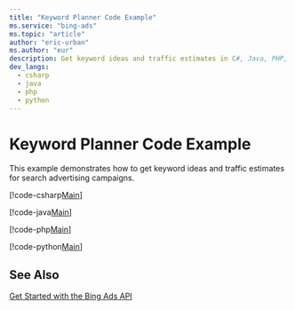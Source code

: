 ```yaml
---
title: "Keyword Planner Code Example"
ms.service: "bing-ads"
ms.topic: "article"
author: "eric-urban"
ms.author: "eur"
description: Get keyword ideas and traffic estimates in C#, Java, PHP, or Python.
dev_langs:
  - csharp
  - java
  - php
  - python
---
```

# Keyword Planner Code Example
This example demonstrates how to get keyword ideas and traffic estimates for search advertising campaigns.

[!code-csharp[Main](../../BingAds-dotNet-SDK/examples/BingAdsExamples/BingAdsExamplesLibrary/v11/KeywordPlanner.cs)]

[!code-java[Main](../../BingAds-Java-SDK/examples/BingAdsDesktopApp/src/main/java/com/microsoft/bingads/examples/v11/KeywordPlanner.java)]

[!code-php[Main](../../BingAds-PHP-SDK/samples/V11/KeywordPlanner.php)]

[!code-python[Main](../../BingAds-Python-SDK/examples/BingAdsPythonConsoleExamples/BingAdsPythonConsoleExamples/v11/keyword_planner.py)]

## See Also
[Get Started with the Bing Ads API](../guides/get-started.md)  
